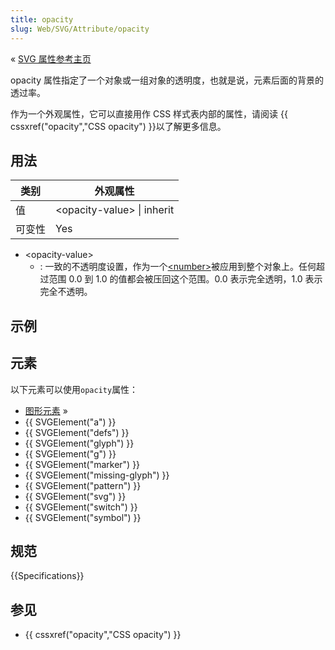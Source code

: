 ```yaml
---
title: opacity
slug: Web/SVG/Attribute/opacity
---
```


« [SVG 属性参考主页](/zh-CN/SVG/Attribute)

opacity 属性指定了一个对象或一组对象的透明度，也就是说，元素后面的背景的透过率。

作为一个外观属性，它可以直接用作 CSS 样式表内部的属性，请阅读 {{ cssxref("opacity","CSS opacity") }}以了解更多信息。

## 用法

| 类别   | 外观属性                   |
| ------ | -------------------------- |
| 值     | \<opacity-value> \| inherit |
| 可变性 | Yes                        |

- \<opacity-value>
  - : 一致的不透明度设置，作为一个[\<number>](/zh-CN/Web/SVG/Content_type#Number)被应用到整个对象上。任何超过范围 0.0 到 1.0 的值都会被压回这个范围。0.0 表示完全透明，1.0 表示完全不透明。

## 示例

## 元素

以下元素可以使用`opacity`属性：

- [图形元素](/zh-CN/SVG/Element#Graphics) »
- {{ SVGElement("a") }}
- {{ SVGElement("defs") }}
- {{ SVGElement("glyph") }}
- {{ SVGElement("g") }}
- {{ SVGElement("marker") }}
- {{ SVGElement("missing-glyph") }}
- {{ SVGElement("pattern") }}
- {{ SVGElement("svg") }}
- {{ SVGElement("switch") }}
- {{ SVGElement("symbol") }}

## 规范

{{Specifications}}

## 参见

- {{ cssxref("opacity","CSS opacity") }}
